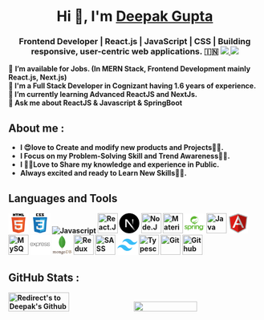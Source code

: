  <h1 align="center">  Hi 👋, I'm <a href="https://github.com/deepakguptabvp" target="blank">Deepak Gupta</a> </h1>
<h3 align="center" bottom="200">  Frontend Developer | React.js | JavaScript | CSS | Building responsive, user-centric web applications. &#127470;&#127475

  <a href="https://www.linkedin.com/in/deepak-gupta-057684141/">
  <img src="https://img.shields.io/badge/LinkedIn-0077B5?style=for-the-badge&logo=linkedin&logoColor=white"/> 
 </a> 
<a href="deepakgupta.150743@gmail.com">
  <img src="https://img.shields.io/badge/Gmail-D14836?style=for-the-badge&logo=gmail&logoColor=white"/>
</a>
</h3> 

<p>
<!--   <a target="_blank" align="center">
  <img align="right" top="300" height="300" width="400" alt="image" src="https://www.tatvasoft.com/blog/wp-content/uploads/2022/07/Why-Use-React.jpg">
</a>  -->
</p>

 🤝 <b> I’m available for Jobs. (In MERN Stack, Frontend Development mainly React.js, Next.js)</br>
 🌱 I'm a Full Stack Developer in Cognizant having 1.6 years of experience. </br>
 🌱 I’m currently learning Advanced ReactJS and NextJs. </br>
 💬 Ask me about **ReactJS & Javascript & SpringBoot** </br>
 
## **About me** :
- I 😍love to **Create and modify new products** and **Projects**👨‍💻.
- I Focus on my **Problem-Solving Skill** and Trend Awareness🕵️‍♀️.
- I 👨‍🏫Love to **Share** my **knowledge** and **experience** in **Public**.
- Always excited and ready to **Learn New Skills👨‍🎓**.

## **Languages and Tools**
<p>
<img src="https://raw.githubusercontent.com/devicons/devicon/master/icons/html5/html5-original-wordmark.svg" title="HTML5" width="40px" height="40px">
<img src="https://raw.githubusercontent.com/devicons/devicon/master/icons/css3/css3-original-wordmark.svg" title="CSS3" width="40px" height="40px">
<img src="https://cdn.jsdelivr.net/gh/devicons/devicon/icons/javascript/javascript-original.svg" title="Javascript" width=40px heigth=50px >
<img src ="https://cdn.jsdelivr.net/gh/devicons/devicon/icons/react/react-original-wordmark.svg" title="React.Js" width="40px" height="40px">
<img src="https://github.com/devicons/devicon/blob/v2.15.1/icons/nextjs/nextjs-original.svg" title="Next.Js" width="40px" height="40px" >
<img src="https://cdn.jsdelivr.net/gh/devicons/devicon/icons/nodejs/nodejs-original.svg" title="Node.Js"  width="40px" height="40px" />
<img src="https://cdn.jsdelivr.net/gh/devicons/devicon/icons/materialui/materialui-original.svg"  title="Material-UI" width="40px" height="40px" />
<img src ="https://github.com/devicons/devicon/blob/v2.15.1/icons/spring/spring-original-wordmark.svg" title="Spring" width="40px" height="40px">
<img src="https://cdn.jsdelivr.net/gh/devicons/devicon/icons/java/java-original.svg" title="Java" width="40px" height="40px" />
<img src="https://github.com/devicons/devicon/blob/v2.15.1/icons/angularjs/angularjs-original.svg" title="Angular" width="40px" height="40px" />
<img src="https://cdn.jsdelivr.net/gh/devicons/devicon/icons/mysql/mysql-original-wordmark.svg" title="MySQL"  width="40px" height="40px" />
<img src="https://github.com/devicons/devicon/blob/v2.15.1/icons/express/express-original-wordmark.svg" title="Express.JS"  width="40px" height="40px" />
<img src="https://github.com/devicons/devicon/blob/v2.15.1/icons/mongodb/mongodb-original-wordmark.svg" title="MongoDB"  width="40px" height="40px" />
<img src="https://cdn.jsdelivr.net/gh/devicons/devicon/icons/redux/redux-original.svg" title="Redux"  width="40px" height="40px" />
<img src="https://cdn.jsdelivr.net/gh/devicons/devicon/icons/sass/sass-original.svg" title="SASS" width="40px" height="40px" />
<img src="https://github.com/devicons/devicon/blob/v2.15.1/icons/tailwindcss/tailwindcss-plain.svg" title="Tailwind CSS"  width="40px" height="40px" />
<img src="https://cdn.jsdelivr.net/gh/devicons/devicon/icons/typescript/typescript-original.svg" title="Typescript"  width="40px" height="40px" />
<img src ="https://cdn.jsdelivr.net/gh/devicons/devicon/icons/git/git-plain.svg" title="Git" width="40px" height="40px">
<img src="https://cdn.jsdelivr.net/gh/devicons/devicon/icons/github/github-original-wordmark.svg" title="Github" width="40px" height="40px"> 
<!-- <img src ="https://cdn.jsdelivr.net/gh/devicons/devicon/icons/vscode/vscode-original-wordmark.svg" title="VS Studio Code" width="35px" height="35px">
<img src="https://cdn.jsdelivr.net/gh/devicons/devicon/icons/android/android-original-wordmark.svg" title="Android" width="40px" height="40px" />         
<img src="https://cdn.jsdelivr.net/gh/devicons/devicon/icons/androidstudio/androidstudio-plain-wordmark.svg" title="Android-Studio" width="40px" height="40px"/> -->
</p>

## **GitHub Stats** :
<a href="https://github.com/deepakguptabvp">
<img width="49%" height="30%" placeholder="GitHub streak" title="Redirect's to Deepak's Github" src="https://github-readme-stats.vercel.app/api/top-langs/?username=deepakguptabvp&layout=compact&theme=tokyonight" /></a>

<a href="https://github.com/deepakguptabvp">
<img width="50%" height="60%" src="https://github-readme-stats.vercel.app/api?username=deepakguptabvp&show_icons=true&theme=tokyonight"/>
</a>





<!-- ## **Projects** -->

<!-- BLOG-POST-LIST:START -->
<!-- 
- [Tesla Website Clone using ReactJS](https://tesla-clone-shyamtawli.netlify.app/)
- [Landing Page Responsive - dolla](https://dolla-responsive-shyamtawli.netlify.app/)
- [YouTube Clone using HTML & CSS](https://youtube-clone-shyamtawli.netlify.app/)
- [ToDo List using ReactJS](https://todo-react-shyamtawli.netlify.app/)
- [Crypto Price Tracker using ReactJS](https://crypto-price-shyamtawli.netlify.app/) -->
<!-- BLOG-POST-LIST:END -->
